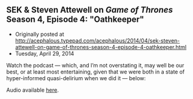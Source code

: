 ## SEK & Steven Attewell on <em>Game of Thrones</em> Season 4, Episode 4: "Oathkeeper"

 * Originally posted at http://acephalous.typepad.com/acephalous/2014/04/sek-steven-attewell-on-game-of-thrones-season-4-episode-4-oathkeeper.html
 * Tuesday, April 29, 2014



Watch the podcast — which, and I’m not overstating it, may well be our best, or at least most entertaining, given that we were both in a state of hyper-informed quasi-delirium when we did it — below:


Audio available [here](http://lawyersgunsmoneyblog.com/podcast/got0404mp3.mp3).

		
